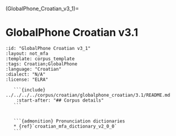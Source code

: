 
(GlobalPhone_Croatian_v3_1)=
# GlobalPhone Croatian v3.1

``````{corpus} GlobalPhone Croatian v3.1
:id: "GlobalPhone Croatian v3_1"
:layout: not_mfa
:template: corpus_template
:tags: Croatian;GlobalPhone
:language: "Croatian"
:dialect: "N/A"
:license: "ELRA"

   ```{include} ../../../../corpus/croatian/globalphone_croatian/3.1/README.md
    :start-after: "## Corpus details"
   ```


   ```{admonition} Pronunciation dictionaries
   * {ref}`croatian_mfa_dictionary_v2_0_0`
   ```
``````
